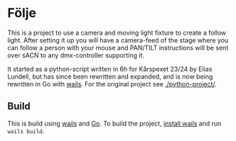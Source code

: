 # Följe

This is a project to use a camera and moving light fixture to create a follow light. After setting it up you will have a camera-feed of the stage where you can follow a person with your mouse and PAN/TILT instructions will be sent over sACN to any dmx-controller supporting it.

It started as a python-script written in 6h for Kårspexet 23/24 by Elias Lundell, but has since been rewritten and expanded, and is now being rewritten in Go with [wails](https://github.com/wailsapp/wails). For the original project see [./python-project/](https://github.com/LogFlames/folje/tree/main/python-project).

## Build

This is build using [wails](https://wails.io/) and [Go](https://go.dev/). To build the project, [install wails](https://wails.io/docs/gettingstarted/installation) and run `wails build`.
